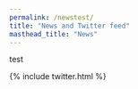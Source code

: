 ```yaml
---
permalink: /newstest/
title: "News and Twitter feed"
masthead_title: "News"
---
```


test

{% include twitter.html %}

